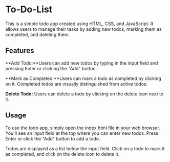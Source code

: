 # To-Do-List

This is a simple todo app created using HTML, CSS, and JavaScript. It allows users to manage their tasks by adding new todos, marking them as completed, and deleting them.


## Features
**Add Todo:**Users can add new todos by typing in the input field and pressing Enter or clicking the "Add" button.

**Mark as Completed:**Users can mark a todo as completed by clicking on it. Completed todos are visually distinguished from active todos.

**Delete Todo:** Users can delete a todo by clicking on the delete icon next to it.

## Usage
To use the todo app, simply open the index.html file in your web browser. You'll see an input field at the top where you can enter new todos. Press Enter or click the "Add" button to add a todo.

Todos are displayed as a list below the input field. Click on a todo to mark it as completed, and click on the delete icon to delete it.